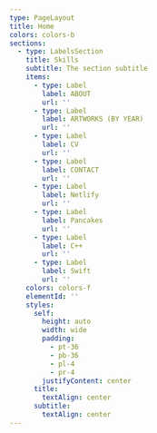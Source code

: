 ```yaml
---
type: PageLayout
title: Home
colors: colors-b
sections:
  - type: LabelsSection
    title: Skills
    subtitle: The section subtitle
    items:
      - type: Label
        label: ABOUT
        url: ''
      - type: Label
        label: ARTWORKS (BY YEAR)
        url: ''
      - type: Label
        label: CV
        url: ''
      - type: Label
        label: CONTACT
        url: ''
      - type: Label
        label: Netlify
        url: ''
      - type: Label
        label: Pancakes
        url: ''
      - type: Label
        label: C++
        url: ''
      - type: Label
        label: Swift
        url: ''
    colors: colors-f
    elementId: ''
    styles:
      self:
        height: auto
        width: wide
        padding:
          - pt-36
          - pb-36
          - pl-4
          - pr-4
        justifyContent: center
      title:
        textAlign: center
      subtitle:
        textAlign: center
---
```

